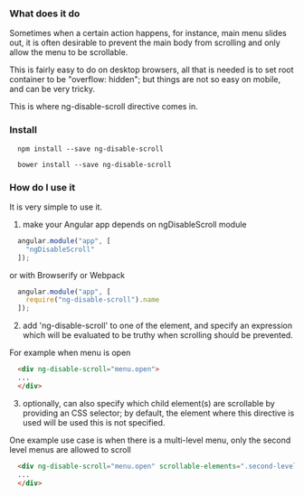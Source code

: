 ### What does it do

Sometimes when a certain action happens, for instance, main menu slides out,
it is often desirable to prevent the main body from scrolling and only allow the menu to be scrollable.

This is fairly easy to do on desktop browsers, all that is needed is to set root container to be "overflow: hidden";
but things are not so easy on mobile, and can be very tricky.

This is where ng-disable-scroll directive comes in.

### Install

```
  npm install --save ng-disable-scroll
```

```
  bower install --save ng-disable-scroll
```

### How do I use it

It is very simple to use it.

1. make your Angular app depends on ngDisableScroll module

  ```javascript
    angular.module("app", [
      "ngDisableScroll"
    ]);
  ```

  or with Browserify or Webpack

  ```javascript
    angular.module("app", [
      require("ng-disable-scroll").name
    ]);
  ```

2. add 'ng-disable-scroll' to one of the element, and specify an expression which will be evaluated to be truthy when scrolling should be prevented.

  For example when menu is open
  ```html
    <div ng-disable-scroll="menu.open">
    ...
    </div>
  ```

3. optionally, can also specify which child element(s) are scrollable by providing an CSS selector; by default, the element where this directive is used will be used this is not specified.

  One example use case is when there is a multi-level menu, only the second level menus are allowed to scroll
  ```html
    <div ng-disable-scroll="menu.open" scrollable-elements=".second-level-menu">
    ...
    </div>
  ```
